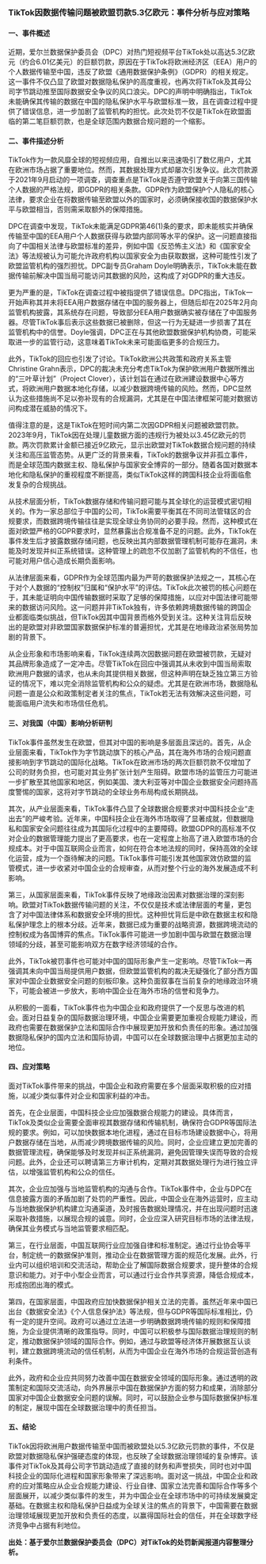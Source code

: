 ### TikTok因数据传输问题被欧盟罚款5.3亿欧元：事件分析与应对策略

#### 一、事件概述

近期，爱尔兰数据保护委员会（DPC）对热门短视频平台TikTok处以高达5.3亿欧元（约合6.01亿美元）的巨额罚款，原因在于TikTok将欧洲经济区（EEA）用户的个人数据传输至中国，违反了欧盟《通用数据保护条例》（GDPR）的相关规定。这一事件不仅凸显了欧盟对数据隐私保护的高度重视，也再次将TikTok及其母公司字节跳动推至国际数据安全争议的风口浪尖。DPC的声明中明确指出，TikTok未能确保其传输的数据在中国的隐私保护水平与欧盟标准一致，且在调查过程中提供了错误信息，进一步加剧了监管机构的担忧。此次处罚不仅是TikTok在欧盟面临的第二笔巨额罚款，也是全球范围内数据合规问题的一个缩影。

#### 二、事件描述分析

TikTok作为一款风靡全球的短视频应用，自推出以来迅速吸引了数亿用户，尤其在欧洲市场占据了重要地位。然而，其数据处理方式却屡次引发争议。此次罚款源于2021年9月启动的一项调查，调查重点是TikTok是否遵守欧盟关于向第三国传输个人数据的严格法规，即GDPR的相关条款。GDPR作为欧盟保护个人隐私的核心法律，要求企业在将数据传输至欧盟以外的国家时，必须确保接收国的数据保护水平与欧盟相当，否则需采取额外的保障措施。

DPC在调查中发现，TikTok未能满足GDPR第46(1)条的要求，即未能核实并确保传输至中国的EEA用户个人数据获得与欧盟内部同等水平的保护。这一问题直接指向了中国相关法律与欧盟标准的差异，例如中国《反恐怖主义法》和《国家安全法》等法规被认为可能允许政府机构以国家安全为由获取数据，这种可能性引发了欧盟监管机构的强烈担忧。DPC副专员Graham Doyle明确表示，TikTok未能在数据传输前解决中国当局可能访问其数据的风险，这构成了对GDPR的重大违反。

更为严重的是，TikTok在调查过程中被指提供了错误信息。DPC指出，TikTok一开始声称其并未将EEA用户数据存储在中国的服务器上，但随后却在2025年2月向监管机构披露，其系统存在问题，导致部分EEA用户数据确实被存储在了中国服务器。尽管TikTok事后表示这些数据已被删除，但这一行为无疑进一步损害了其在监管机构中的信誉。Doyle强调，DPC正在与其他欧盟数据保护机构协商，可能采取进一步的监管行动，这意味着TikTok未来可能面临更多的合规压力。

此外，TikTok的回应也引发了讨论。TikTok欧洲公共政策和政府关系主管Christine Grahn表示，DPC的裁决未充分考虑TikTok为保护欧洲用户数据所推出的“三叶草计划”（Project Clover），该计划旨在通过在欧洲建设数据中心等方式，将欧洲用户数据本地化存储，以减少数据跨境传输的风险。然而，DPC显然认为这些措施尚不足以弥补现有的合规漏洞，尤其是在中国法律框架可能对数据访问构成潜在威胁的情况下。

值得注意的是，这是TikTok在短时间内第二次因GDPR相关问题被欧盟罚款。2023年9月，TikTok因在处理儿童数据方面的违规行为被处以3.45亿欧元的罚款。两次罚款累计金额已接近9亿欧元，显示出欧盟对TikTok数据合规问题的持续关注和高压监管态势。从更广泛的背景来看，TikTok的数据争议并非孤立事件，而是全球范围内数据主权、隐私保护与国家安全博弈的一部分。随着各国对数据本地化和隐私保护的重视程度不断提高，类似TikTok这样的跨国科技企业将面临愈发复杂的合规挑战。

从技术层面分析，TikTok数据存储和传输问题可能与其全球化的运营模式密切相关的。作为一家总部位于中国的公司，TikTok需要平衡其在不同司法管辖区的合规要求，而数据跨境传输往往是实现全球业务协同的必要手段。然而，这种模式在面对欧盟严格的GDPR要求时，显然暴露出合规准备不足的问题。此外，TikTok在事件发生后才披露数据存储问题，也反映出其内部数据管理机制可能存在漏洞，未能及时发现并纠正系统错误。这种管理上的疏忽不仅加剧了监管机构的不信任，也可能对用户信心造成长期负面影响。

从法律层面来看，GDPR作为全球范围内最为严苛的数据保护法规之一，其核心在于对个人数据的“控制权”归属和“保护水平”的评估。TikTok此次被罚的核心问题在于，其未能证明向中国传输数据时采取了足够的保障措施，以应对中国法律可能带来的数据访问风险。这一问题并非TikTok独有，许多依赖跨境数据传输的跨国企业都面临类似挑战，但TikTok因其中国背景而格外受到关注。这种关注背后反映出的是欧盟对非欧盟国家数据保护标准的普遍担忧，尤其是在地缘政治紧张局势加剧的背景下。

从企业形象和市场影响来看，TikTok连续两次因数据问题在欧盟被罚款，无疑对其品牌形象造成了一定冲击。尽管TikTok在回应中强调其从未收到中国当局索取欧洲用户数据的请求，也从未向其提供相关数据，但这种声明在缺乏独立第三方验证的情况下，难以完全消除监管机构和公众的疑虑。尤其是在欧洲市场，数据隐私问题一直是公众和政策制定者关注的焦点，TikTok若无法有效解决这些问题，可能面临用户流失和市场信任危机。

#### 三、对我国（中国）影响分析研判

TikTok事件虽然发生在欧盟，但其对中国的影响是多层面且深远的。首先，从企业层面来看，TikTok作为字节跳动旗下的核心产品，其在海外市场的合规问题直接影响到字节跳动的国际化战略。TikTok在欧洲市场的两次巨额罚款不仅增加了公司的财务负担，也可能对其业务扩张计划产生阻碍。欧盟市场的监管压力可能进一步扩散至其他国家和地区，例如美国、澳大利亚等对中国企业数据安全问题持高度警惕的国家，这将对字节跳动的全球业务布局构成长期挑战。

其次，从产业层面来看，TikTok事件凸显了全球数据合规要求对中国科技企业“走出去”的严峻考验。近年来，中国科技企业在海外市场取得了显著成就，但数据隐私和国家安全问题往往成为其国际化过程中的主要障碍。欧盟GDPR的高标准不仅对企业的数据管理能力提出了更高要求，也在一定程度上抬高了进入欧盟市场的合规成本。对于中国互联网企业而言，如何在符合本地法规的同时，保持高效的全球化运营，成为一个亟待解决的问题。TikTok事件可能引发其他国家效仿欧盟的监管模式，进一步收紧对中国企业的合规审查，从而对整个行业的海外发展造成不利影响。

第三，从国家层面来看，TikTok事件反映了地缘政治因素对数据治理的深刻影响。欧盟对TikTok数据传输问题的关注，不仅仅是技术或法律层面的考量，更包含了对中国法律体系和数据安全环境的担忧。这种担忧背后是中欧在数据主权和隐私保护理念上的根本分歧。近年来，数据已成为重要的战略资源，数据跨境流动的控制权成为各国博弈的焦点。TikTok事件可能进一步加剧中国与欧盟在数据治理领域的分歧，甚至可能影响双方在数字经济领域的合作。

此外，TikTok被罚事件也可能对中国的国际形象产生一定影响。尽管TikTok一再强调其未向中国当局提供用户数据，但欧盟监管机构的裁决无疑强化了部分西方国家对中国企业数据安全问题的刻板印象。这种负面叙事在当前复杂的地缘政治环境下，可能会被进一步放大，影响中国企业在海外市场的信誉和竞争力。

从积极的一面看，TikTok事件也为中国企业和政府提供了一个反思与改进的机会。面对日益复杂的国际数据治理环境，中国企业需要更加重视合规能力建设，而政府也需要在数据保护立法和国际合作中展现更加开放和负责任的形象。通过加强数据隐私保护的国内立法和国际协调，中国可以在全球数据治理中占据更加主动的地位。

#### 四、应对策略

面对TikTok事件带来的挑战，中国企业和政府需要在多个层面采取积极的应对措施，以减少类似事件对企业和国家利益的冲击。

首先，在企业层面，中国科技企业应加强数据合规能力的建设。具体而言，TikTok及类似企业需要全面审视其数据存储和传输机制，确保符合GDPR等国际法规的要求。例如，可以加快数据本地化进程，通过在目标市场建设数据中心，将用户数据存储在当地，从而减少跨境数据传输的风险。同时，企业应建立更加完善的数据管理流程，确保能够及时发现并纠正系统漏洞，避免因管理失误而导致的合规问题。此外，企业还可以聘请第三方审计机构，定期对其数据处理行为进行独立评估，以增强监管机构和公众的信任。

其次，企业应加强与当地监管机构的沟通与合作。TikTok事件中，企业与DPC在信息披露方面的矛盾加剧了处罚的严重性。因此，中国企业在海外运营时，应主动与当地数据保护机构建立沟通渠道，及时报告数据处理情况，并在出现问题时迅速采取补救措施，以展现合规的诚意。同时，企业应深入研究目标市场的法律法规，确保其业务模式与当地监管要求相匹配。

第三，在行业层面，中国互联网行业应加强自律和标准制定。通过行业协会等平台，制定统一的数据保护准则，推动企业在数据管理方面的规范化发展。此外，行业内可以组织培训和交流活动，帮助企业了解国际数据合规要求，提升整体的合规意识和能力。对于中小型企业而言，可以通过行业合作共享资源，降低合规成本，形成抱团出海的模式。

第四，在国家层面，中国政府应加快数据保护相关立法的完善。虽然近年来中国已出台《数据安全法》《个人信息保护法》等法规，但与GDPR等国际标准相比，仍有一定的提升空间。政府可以通过立法进一步明确数据跨境传输的规则和保障措施，为企业提供清晰的政策指导。同时，中国可以积极参与国际数据治理规则的制定，推动数据保护领域的国际合作。例如，通过与欧盟等经济体开展数据互认谈判，建立数据跨境流动的信任机制，从而为中国企业在海外市场的合规运营创造有利条件。

此外，政府和企业应共同努力改善中国在数据安全领域的国际形象。通过透明的政策制定和国际交流活动，向外界展示中国在数据保护方面的努力和成果，消除部分国家对中国企业数据安全问题的误解。同时，可以鼓励企业参与国际数据保护标准的制定，展现中国在全球数据治理中的责任担当。

#### 五、结论

TikTok因将欧洲用户数据传输至中国而被欧盟处以5.3亿欧元罚款的事件，不仅是欧盟对数据隐私保护强硬态度的体现，也反映了全球数据治理领域的复杂博弈。该事件对TikTok及其母公司字节跳动造成了直接的财务和声誉损失，同时也对中国科技企业的国际化进程和国家形象带来了深远影响。面对这一挑战，中国企业和政府的应对策略应从企业合规能力建设、行业自律、国家立法完善和国际合作等多个层面展开，以减少类似事件的发生，并为中国企业在全球市场中的可持续发展奠定基础。在数据主权和隐私保护日益成为全球关注的焦点的背景下，中国需要在数据治理领域展现更加开放和负责任的态度，以赢得国际社会的信任，并在全球数字经济竞争中占据有利地位。

**出处：基于爱尔兰数据保护委员会（DPC）对TikTok的处罚新闻报道内容整理分析。**